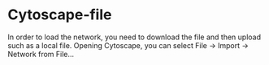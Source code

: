 # Cytoscape-file
In order to load the network, you need to download the file and then upload such as a local file.
Opening Cytoscape, you can select File -> Import -> Network from File…
